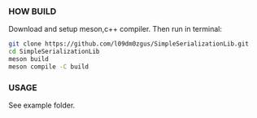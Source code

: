 ### HOW BUILD
Download and setup meson,c++ compiler.
Then run in terminal:
```bash
git clone https://github.com/l09dm0zgus/SimpleSerializationLib.git
cd SimpleSerializationLib
meson build
meson compile -C build
```
### USAGE
See example folder.